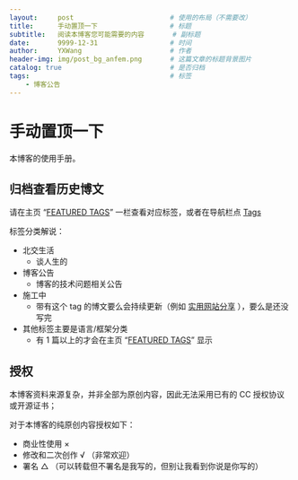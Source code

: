 ```yaml
---
layout:     post   				        # 使用的布局（不需要改）
title:      手动置顶一下				    # 标题 
subtitle:   阅读本博客您可能需要的内容		# 副标题
date:       9999-12-31 				    # 时间
author:     YXWang 					    # 作者
header-img: img/post_bg_anfem.png 	    # 这篇文章的标题背景图片
catalog: true 						    # 是否归档
tags:								    # 标签
    - 博客公告
---
```


# 手动置顶一下

本博客的使用手册。



## 归档查看历史博文

请在主页 “[FEATURED TAGS](https://sayaka-4987.github.io/tags/)” 一栏查看对应标签，或者在导航栏点 [Tags](https://sayaka-4987.github.io/tags/) 

标签分类解说：

- 北交生活
  - 谈人生的
- 博客公告
  - 博客的技术问题相关公告
- 施工中
  - 带有这个 tag 的博文要么会持续更新（例如 [实用网站分享](https://sayaka-4987.github.io/2021/10/05/useful-websites/) ），要么是还没写完
- 其他标签主要是语言/框架分类
  - 有 1 篇以上的才会在主页 “[FEATURED TAGS](https://sayaka-4987.github.io/tags/)” 显示



## 授权

本博客资料来源复杂，并非全部为原创内容，因此无法采用已有的 CC 授权协议或开源证书；

对于本博客的纯原创内容授权如下：

- 商业性使用 × 
- 修改和二次创作 √ （非常欢迎）
- 署名 △ （可以转载但不署名是我写的，但别让我看到你说是你写的）

